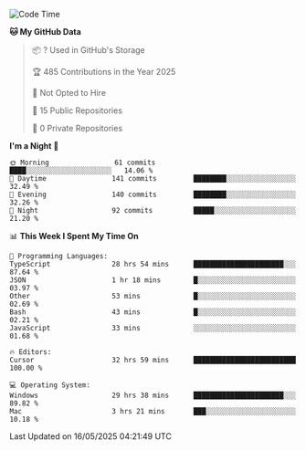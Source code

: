 <!--START_SECTION:waka-->
![Code Time](http://img.shields.io/badge/Code%20Time-7%2C027%20hrs%2051%20mins-blue)

**🐱 My GitHub Data** 

> 📦 ? Used in GitHub's Storage 
 > 
> 🏆 485 Contributions in the Year 2025
 > 
> 🚫 Not Opted to Hire
 > 
> 📜 15 Public Repositories 
 > 
> 🔑 0 Private Repositories 
 > 
**I'm a Night 🦉** 

```text
🌞 Morning                61 commits          ████░░░░░░░░░░░░░░░░░░░░░   14.06 % 
🌆 Daytime                141 commits         ████████░░░░░░░░░░░░░░░░░   32.49 % 
🌃 Evening                140 commits         ████████░░░░░░░░░░░░░░░░░   32.26 % 
🌙 Night                  92 commits          █████░░░░░░░░░░░░░░░░░░░░   21.20 % 
```


📊 **This Week I Spent My Time On** 

```text
💬 Programming Languages: 
TypeScript               28 hrs 54 mins      ██████████████████████░░░   87.64 % 
JSON                     1 hr 18 mins        █░░░░░░░░░░░░░░░░░░░░░░░░   03.97 % 
Other                    53 mins             █░░░░░░░░░░░░░░░░░░░░░░░░   02.69 % 
Bash                     43 mins             █░░░░░░░░░░░░░░░░░░░░░░░░   02.21 % 
JavaScript               33 mins             ░░░░░░░░░░░░░░░░░░░░░░░░░   01.68 % 

🔥 Editors: 
Cursor                   32 hrs 59 mins      █████████████████████████   100.00 % 

💻 Operating System: 
Windows                  29 hrs 38 mins      ██████████████████████░░░   89.82 % 
Mac                      3 hrs 21 mins       ███░░░░░░░░░░░░░░░░░░░░░░   10.18 % 
```


 Last Updated on 16/05/2025 04:21:49 UTC
<!--END_SECTION:waka-->

